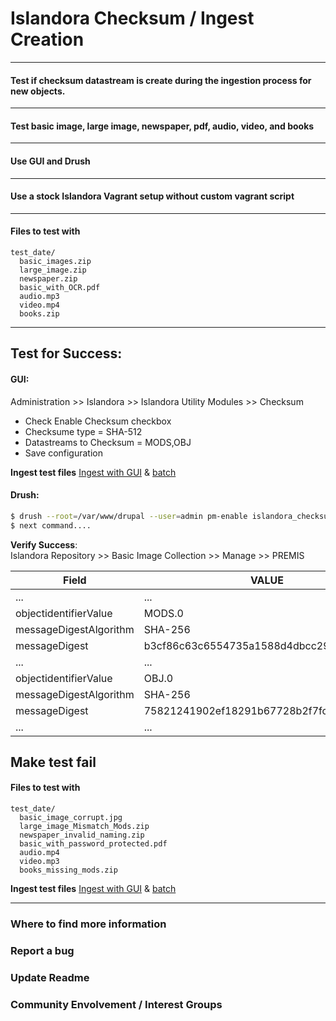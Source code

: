 # Islandora Checksum / Ingest Creation

---

#### Test if checksum datastream is create during the ingestion process for new objects.

---

#### Test basic image, large image, newspaper, pdf, audio, video, and books

---

#### Use GUI and Drush

---

#### Use a stock Islandora Vagrant setup without custom vagrant script

---

#### Files to test with
```
test_date/
  basic_images.zip
  large_image.zip
  newspaper.zip
  basic_with_OCR.pdf
  audio.mp3
  video.mp4
  books.zip
```

---

## Test for Success:

#### GUI:
Administration >> Islandora >> Islandora Utility Modules >> Checksum

* Check Enable Checksum checkbox
* Checksume type = SHA-512
* Datastreams to Checksum = MODS,OBJ
* Save configuration

**Ingest test files**
[Ingest with GUI](ingest_procedures.md) & [batch](batch_ingest.md)

#### Drush:
```bash
$ drush --root=/var/www/drupal --user=admin pm-enable islandora_checksum
$ next command....
```

**Verify Success**:<br/>
Islandora Repository >> Basic Image Collection >> Manage >> PREMIS


| Field |VALUE|
| --------------| ---------------------------------------- |
| ... | ... |
| objectidentifierValue | MODS.0 |
| messageDigestAlgorithm | SHA-256 |
| messageDigest | b3cf86c63c6554735a1588d4dbcc297b75c9eff9 |
| ... | ... |
| objectidentifierValue | OBJ.0 |
| messageDigestAlgorithm | SHA-256 
| messageDigest | 75821241902ef18291b67728b2f7fc65ce52d52a |
| ... | ... |


## Make test fail

#### Files to test with
```
test_date/
  basic_image_corrupt.jpg
  large_image_Mismatch_Mods.zip
  newspaper_invalid_naming.zip
  basic_with_password_protected.pdf
  audio.mp4
  video.mp3
  books_missing_mods.zip
```

**Ingest test files**
[Ingest with GUI](ingest_procedures.md) & [batch](batch_ingest.md)

___
### Where to find more information
### Report a bug
### Update Readme
### Community Envolvement / Interest Groups